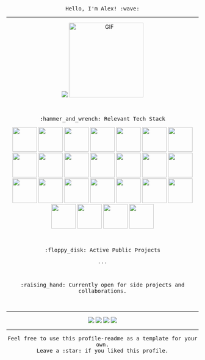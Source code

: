 <p align="center">
  <samp>Hello, I'm Alex! :wave:</samp>
</p>
  
****  
  
<p align="center">
    <img src="https://github-readme-stats.vercel.app/api?username=oppahansi&show_icons=true&theme=radical" />  
    <img alt="GIF" src="https://media.giphy.com/media/13HgwGsXF0aiGY/giphy.gif" height="195" />  
</p>  
</br>

<p align="center">
  <samp>:hammer_and_wrench: Relevant Tech Stack</samp>
</p>
<p align="center">
  <img height="64px" src="https://cdn.svgporn.com/logos/java.svg">
  <img height="64px" src="https://cdn.svgporn.com/logos/c-sharp.svg">
  <img height="64px" src="https://cdn.svgporn.com/logos/c-plusplus.svg">
  <img height="64px" src="https://cdn.svgporn.com/logos/dart.svg">
  <img height="64px" src="https://cdn.svgporn.com/logos/visual-studio.svg">
  <img height="64px" src="https://cdn.svgporn.com/logos/visual-studio-code.svg">
  <img height="64px" src="https://cdn.svgporn.com/logos/intellij-idea.svg">
  <img height="64px" src="https://cdn.svgporn.com/logos/eclipse.svg">
  <img height="64px" src="https://notepad-plus-plus.org/images/logo.svg">
  <img height="64px" src="https://cdn.svgporn.com/logos/vim.svg">
  <img height="64px" src="https://cdn.svgporn.com/logos/html-5.svg">
  <img height="64px" src="https://cdn.svgporn.com/logos/css-3.svg">
  <img height="64px" src="https://cdn.svgporn.com/logos/javascript.svg">
  <img height="64px" src="https://cdn.svgporn.com/logos/mysql.svg">
  <img height="64px" src="https://img.icons8.com/color/48/000000/mongodb.png">
  <img height="64px" src="https://cdn.svgporn.com/logos/dotnet.svg">
  <img height="64px" src="https://img.icons8.com/ios-filled/50/000000/ssh.png"/>
  <img height="64px" src="https://cdn.svgporn.com/logos/linux-tux.svg">
  <img height="64px" src="https://cdn.svgporn.com/logos/apple.svg">
  <img height="64px" src="https://cdn.svgporn.com/logos/microsoft-windows.svg">
  <img height="64px" src="https://cdn.svgporn.com/logos/bash.svg">
  <img height="64px" src="https://cdn.svgporn.com/logos/terminal.svg">
  <img height="64px" src="https://cdn.svgporn.com/logos/discord.svg">
  <img height="64px" src="https://cdn.svgporn.com/logos/android-icon.svg">
  <img height="64px" src="https://cdn.svgporn.com/logos/flutter.svg">
</p>
</br>


<p align="center">
  <samp>:floppy_disk: Active Public Projects</samp>
</p>
<p align="center">
  <samp>...</samp>
</p>
</br>

<p align="center">
  <samp>:raising_hand: Currently open for side projects and collaborations.</samp>
</p>
</br>

****  

<p align="center">
  <img src="https://img.shields.io/badge/linkedIn-Alexander%20Schellenberg-blue.svg">
  <img src="https://img.shields.io/badge/email-oppahansi%40gmail.com-green.svg">
  <img src="https://img.shields.io/github/license/Naereen/StrapDown.js.svg">
  <img src="https://hits.seeyoufarm.com/api/count/incr/badge.svg?url=https://github.com/oppahansi">
</p>

****  

<p align="center">
  <samp>Feel free to use this profile-readme as a template for your own.</samp></br>
  <samp>Leave a :star: if you liked this profile.</samp>
</p>
